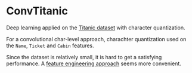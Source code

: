 # ConvTitanic

Deep learning applied on the [Titanic dataset](https://www.kaggle.com/c/titanic) with character quantization.

For a convolutional char-level approach, charachter quantization used on the `Name`, `Ticket` and `Cabin` features.

Since the dataset is relatively small, it is hard to get a satisfying performance. A [feature engineering approach](https://github.com/wphw/Titanic-Feature-Engineering) seems more convenient.
